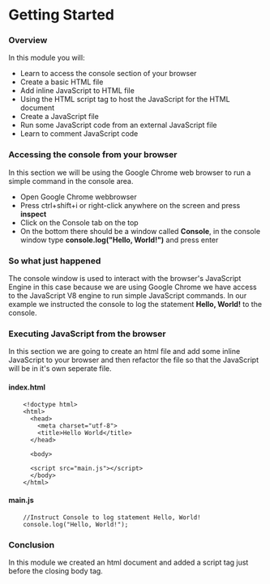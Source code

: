 # Getting Started

### Overview 
In this module you will:
- Learn to access the console section of your browser
- Create a basic HTML file 
- Add inline JavaScript to HTML file
- Using the HTML script tag to host the JavaScript for the HTML document
- Create a JavaScript file 
- Run some JavaScript code from an external JavaScript file
- Learn to comment JavaScript code

### Accessing the console from your browser
In this section we will be using the Google Chrome web browser to run a simple command in the console area.
- Open Google Chrome webbrowser
- Press ctrl+shift+i or right-click anywhere on the screen and press **inspect**
- Click on the Console tab on the top 
- On the bottom there should be a window called **Console**, in the console window type **console.log("Hello, World!")** and press enter 

### So what just happened
The console window is used to interact with the browser's JavaScript Engine in this case because we are using Google Chrome we have access to the JavaScript V8 engine to run simple JavaScript commands. In our example we instructed the console to log the statement **Hello, World!** to the console.

### Executing JavaScript from the browser
In this section we are going to create an html file and add some inline JavaScript to your browser and then refactor the file so that the JavaScript will be in it's own seperate file.

#### index.html
        <!doctype html>
        <html>
          <head>
            <meta charset="utf-8">
            <title>Hello World</title>
          </head>
          
          <body>
          
          <script src="main.js"></script>
          </body>
        </html>

#### main.js
        //Instruct Console to log statement Hello, World!
        console.log("Hello, World!");

### Conclusion
In this module we created an html document and added a script tag just before the closing body tag.
